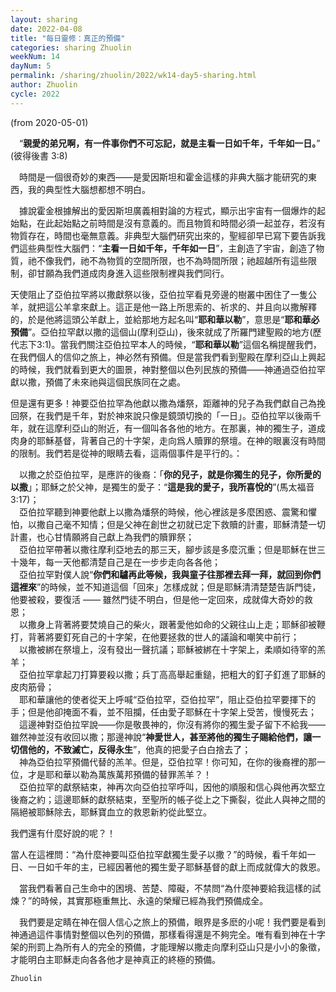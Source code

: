 ```yaml
---
layout: sharing
date: 2022-04-08
title: "每日靈修：真正的預備"
categories: sharing Zhuolin
weekNum: 14
dayNum: 5
permalink: /sharing/zhuolin/2022/wk14-day5-sharing.html
author: Zhuolin
cycle: 2022
---
```

(from 2020-05-01)
   
　“**親愛的弟兄啊，有一件事你們不可忘記，就是主看一日如千年，千年如一日。**” (彼得後書 3:8)  
   
　時間是一個很奇妙的東西——是愛因斯坦和霍金這樣的非典大腦才能研究的東西，我的典型性大腦想都想不明白。  
   
　據說霍金根據解出的愛因斯坦廣義相對論的方程式，顯示出宇宙有一個爆炸的起始點，在此起始點之前時間是沒有意義的。而且物質和時間必須一起並存，若沒有物質存在，時間也毫無意義。非典型大腦們研究出來的，聖經卻早已寫下要告訴我們這些典型性大腦們：“**主看一日如千年，千年如一日**”，主創造了宇宙，創造了物質，祂不像我們，祂不為物質的空間所限，也不為時間所限；祂超越所有這些限制，卻甘願為我們道成肉身進入這些限制裡與我們同行。  
   
天使阻止了亞伯拉罕將以撒獻祭以後，亞伯拉罕看見旁邊的樹叢中困住了一隻公羊，就把這公羊拿來獻上。這正是他一路上所思索的、祈求的、并且向以撒解釋的，於是他將這頭公羊獻上，並給那地方起名叫“**耶和華以勒**”，意思是“**耶和華必預備**”。亞伯拉罕獻以撒的這個山(摩利亞山)，後來就成了所羅門建聖殿的地方(歷代志下3:1)。當我們關注亞伯拉罕本人的時候，“**耶和華以勒**”這個名稱提醒我們，在我們個人的信仰之旅上，神必然有預備。但是當我們看到聖殿在摩利亞山上興起的時候，我們就看到更大的圖景，神對整個以色列民族的預備——神通過亞伯拉罕獻以撒，預備了未來祂與這個民族同在之處。  
   
但是還有更多！神要亞伯拉罕為他獻以撒為燔祭，距離神的兒子為我們獻自己為挽回祭，在我們是千年，對於神來說只像是鏡頭切換的「一日」。亞伯拉罕以後兩千年，就在這摩利亞山的附近，有一個叫各各他的地方。在那裏，神的獨生子，道成肉身的耶穌基督，背著自己的十字架，走向爲人贖罪的祭壇。在神的眼裏沒有時間的限制。我們若是從神的眼睛去看，這兩個事件是平行的。：  
   
　以撒之於亞伯拉罕，是應許的後裔：「**你的兒子，就是你獨生的兒子，你所愛的以撒**」；耶穌之於父神，是獨生的愛子：“**這是我的愛子，我所喜悅的**”(馬太福音3:17)；  
　亞伯拉罕聽到神要他獻上以撒為燔祭的時候，他心裡該是多麼困惑、震驚和懼怕，以撒自己毫不知情；但是父神在創世之初就已定下救贖的計畫，耶穌清楚一切計畫，也心甘情願將自己獻上為我們的贖罪祭；  
　亞伯拉罕帶著以撒往摩利亞地去的那三天，腳步該是多麼沉重；但是耶穌在世三十幾年，每一天他都清楚自己是在一步步走向各各他；  
　亞伯拉罕對僕人說“**你們和驢再此等候，我與童子往那裡去拜一拜，就回到你們這裡來**”的時候，並不知道這個「回來」怎樣成就；但是耶穌清清楚楚告訴門徒，他要被殺，要復活 —— 雖然門徒不明白，但是他一定回來，成就偉大奇妙的救恩；  
　以撒身上背著將要焚燒自己的柴火，跟著愛他如命的父親往山上走；耶穌卻被鞭打，背著將要釘死自己的十字架，在他要拯救的世人的議論和嘲笑中前行；  
　以撒被綁在祭壇上，沒有發出一聲抗議；耶穌被綁在十字架上，柔順如待宰的羔羊；  
　亞伯拉罕拿起刀打算要殺以撒；兵丁高高舉起重鎚，把粗大的釘子釘進了耶穌的皮肉筋骨；  
　耶和華讓他的使者從天上呼喊“亞伯拉罕，亞伯拉罕”，阻止亞伯拉罕要揮下的手；但是他卻掩面不看，並不阻攔，任由愛子耶穌在十字架上受苦，慢慢死去；  
　這邊神對亞伯拉罕說——你是敬畏神的，你沒有將你的獨生愛子留下不給我——雖然神並沒有收回以撒；那邊神說“**神愛世人，甚至將他的獨生子賜給他們，讓一切信他的，不致滅亡，反得永生**”，他真的把愛子白白捨去了；  
　神為亞伯拉罕預備代替的羔羊。但是，亞伯拉罕！你可知，在你的後裔裡的那一位，才是耶和華以勒為萬族萬邦預備的替罪羔羊？！  
　亞伯拉罕的獻祭結束，神再次向亞伯拉罕呼叫，因他的順服和信心與他再次堅立後裔之約；這邊耶穌的獻祭結束，至聖所的帳子從上之下撕裂，從此人與神之間的隔絕被耶穌除去，耶穌寶血立的救恩新約從此堅立。  
   
我們還有什麼好說的呢？！  
   
當人在這裡問：“為什麼神要叫亞伯拉罕獻獨生愛子以撒？”的時候，看千年如一日、一日如千年的主，已經因著他的獨生愛子耶穌基督的獻上而成就偉大的救恩。  
   
　當我們看著自己生命中的困境、苦楚、障礙，不禁問“為什麼神要給我這樣的試煉？”的時候，其實那極重無比、永遠的榮耀已經為我們預備成全。  
   
　我們要是定睛在神在個人信心之旅上的預備，眼界是多麽的小呢！我們要是看到神通過這件事情對整個以色列的預備，那樣看得還是不夠完全。唯有看到神在十字架的刑罰上為所有人的完全的預備，才能理解以撒走向摩利亞山只是小小的象徵，才能明白主耶穌走向各各他才是神真正的終極的預備。  
   
`Zhuolin`
